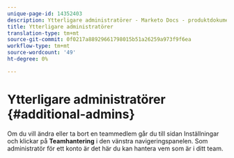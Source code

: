```yaml
---
unique-page-id: 14352403
description: Ytterligare administratörer - Marketo Docs - produktdokumentation
title: Ytterligare administratörer
translation-type: tm+mt
source-git-commit: 0f0217a88929661798015b51a26259a973f9f6ea
workflow-type: tm+mt
source-wordcount: '49'
ht-degree: 0%

---
```



# Ytterligare administratörer {#additional-admins}

Om du vill ändra eller ta bort en teammedlem går du till sidan Inställningar och klickar på **Teamhantering** i den vänstra navigeringspanelen.
Som administratör för ett konto är det här du kan hantera vem som är i ditt team.
